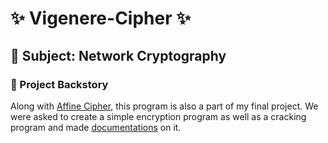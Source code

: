 # ✨ Vigenere-Cipher ✨
## 📎 Subject: Network Cryptography
### 📖 Project Backstory
Along with [Affine Cipher](https://github.com/sinatraXX/Affine-Cipher), this program is also a part of my final project. We were asked to create a simple encryption program as well as a cracking program and made [documentations](https://drive.google.com/file/d/1eJ0n9NELsnuXXV9H4clOYJj2oYttAbeD/view) on it.

